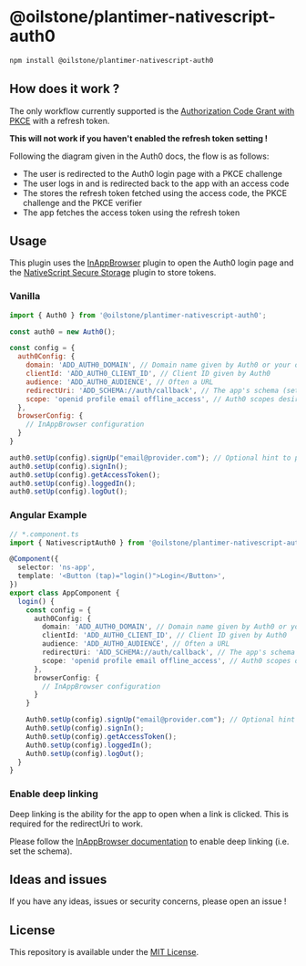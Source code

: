 # @oilstone/plantimer-nativescript-auth0

```bash
npm install @oilstone/plantimer-nativescript-auth0
```

## How does it work ?

The only workflow currently supported is the [Authorization Code Grant with PKCE](https://auth0.com/docs/get-started/authentication-and-authorization-flow/authorization-code-flow-with-proof-key-for-code-exchange-pkce) with a refresh token.

**This will not work if you haven't enabled the refresh token setting !**

Following the diagram given in the Auth0 docs, the flow is as follows:

- The user is redirected to the Auth0 login page with a PKCE challenge
- The user logs in and is redirected back to the app with an access code
- The stores the refresh token fetched using the access code, the PKCE challenge and the PKCE verifier
- The app fetches the access token using the refresh token

## Usage

This plugin uses the [InAppBrowser](https://github.com/proyecto26/nativescript-inappbrowser) plugin to open the Auth0 login page and the [NativeScript Secure Storage](https://github.com/EddyVerbruggen/nativescript-secure-storage) plugin to store tokens.

### Vanilla

```js
import { Auth0 } from '@oilstone/plantimer-nativescript-auth0';

const auth0 = new Auth0();

const config = {
  auth0Config: {
    domain: 'ADD_AUTH0_DOMAIN', // Domain name given by Auth0 or your own domain if you have a paid plan
    clientId: 'ADD_AUTH0_CLIENT_ID', // Client ID given by Auth0
    audience: 'ADD_AUTH0_AUDIENCE', // Often a URL
    redirectUri: 'ADD_SCHEMA://auth/callback', // The app's schema (set in AndroidManifest.xml and Info.plist)
    scope: 'openid profile email offline_access', // Auth0 scopes desired for the application
  },
  browserConfig: {
    // InAppBrowser configuration
  }
}

auth0.setUp(config).signUp("email@provider.com"); // Optional hint to pre-fill the email field
auth0.setUp(config).signIn();
auth0.setUp(config).getAccessToken();
auth0.setUp(config).loggedIn();
auth0.setUp(config).logOut();
```

### Angular Example

```typescript
// *.component.ts
import { NativescriptAuth0 } from '@oilstone/plantimer-nativescript-auth0';

@Component({
  selector: 'ns-app',
  template: '<Button (tap)="login()">Login</Button>',
})
export class AppComponent {
  login() {
    const config = {
      auth0Config: {
        domain: 'ADD_AUTH0_DOMAIN', // Domain name given by Auth0 or your own domain if you have a paid plan
        clientId: 'ADD_AUTH0_CLIENT_ID', // Client ID given by Auth0
        audience: 'ADD_AUTH0_AUDIENCE', // Often a URL
        redirectUri: 'ADD_SCHEMA://auth/callback', // The app's schema (set in AndroidManifest.xml and Info.plist)
        scope: 'openid profile email offline_access', // Auth0 scopes desired for the application
      },
      browserConfig: {
        // InAppBrowser configuration
      }
    }

    Auth0.setUp(config).signUp("email@provider.com"); // Optional hint to pre-fill the email field
    Auth0.setUp(config).signIn();
    Auth0.setUp(config).getAccessToken();
    Auth0.setUp(config).loggedIn();
    Auth0.setUp(config).logOut();
  }
}
```

### Enable deep linking

Deep linking is the ability for the app to open when a link is clicked. This is required for the redirectUri to work.

Please follow the [InAppBrowser documentation](https://github.com/proyecto26/nativescript-inappbrowser#authentication-flow-using-deep-linking) to enable deep linking (i.e. set the schema).

## Ideas and issues

If you have any ideas, issues or security concerns, please open an issue !

## License

This repository is available under the [MIT License](https://github.com/oilstone/plantimer-nativescript-plugins/blob/main/LICENSE).

